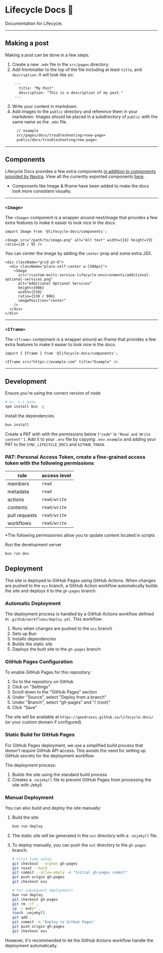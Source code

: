 # Lifecycle Docs 📕

Documentation for Lifecycle.

---

## Making a post

Making a post can be done in a few steps.

1. Create a new `.mdx` file in the `src/pages` directory.
2. Add frontmatter to the top of the file including at least `title`, and `description`.
   It will look like so:
   ```md
    ---
      title: "My Post"
      description: "This is a description of my post."
    ---
   ```
3. Write your content in markdown.
4. Add images to the `public` directory and reference them in your markdown.
   Images should be placed in a subdirectory of `public` with the same name as the `.mdx` file.
     ```txt
       // example
       src/pages/docs/troubleshooting/<new-page>
       public/docs/troubleshooting/new-page>
     ```

---

## Components

Lifecycle Docs provides a few extra components [in addition to components provided by Nextra](https://nextra.site/docs/guide/built-ins).
View all the currently exported components [here](https://github.com/GoodRxOSS/lifecycle-docs/blob/main/src/components/index.tsx).

- Components like Image & Iframe have been added to make the docs look more consistent visually.
---

### `<Image>`

The `<Image>` component is a wrapper around next/image that provides a few extra features to make it easier to look nice in the docs.

```mdx
import Image from '@lifecycle-docs/components';

<Image src="/path/to/image.png" alt="Alt text" width={16} height={9} ratio={16 / 9} />
```

You can center the image by adding the `center` prop and some extra JSX.

```mdx
<div className="grid pt-6">
  <div className="place-self-center w-[500px]">
    <Image
      src="/custom-multi-service-lifecycle-environments/additional-optional-services.png"
      alt="Additional Optional Services"
      height={906}
      width={538}
      ratio={538 / 906}
      imagePosition="center"
    />
  </div>
</div>
```

---

### `<Iframe>`

The `<Iframe>` component is a wrapper around an iframe that provides a few extra features to make it easier to look nice in the docs.

```mdx
import { Iframe } from '@lifecycle-docs/components';

<Iframe src="https://example.com" title="Example" />
```

---

## Development

Ensure you're using the correct version of node

```bash
# or, n i auto
npm install bun -g
```

Install the dependencies

```bash
bun install
```

Create a PAT with with the permissions below (`"code"` is `"Read and Write content"` ).
Add it to your `.env` file by copying `.env.example` and adding your PAT to the `SYNC_LIFECYCLE_DOCS` and `GITHUB_TOKEN`.

### PAT: Personal Access Token, create a fine-grained access token with the following permissions

| rule | access level |
| --- | --- |
| members | `read` |
| metadata | `read` |
| actions | `read/write` |
| contents | `read/write` |
| pull requests | `read/write` |
| workflows | `read/write` |

\*The following permissiones allow you to update content located in scripts


Run the development server

```bash
bun run dev
```

## Deployment

This site is deployed to GitHub Pages using GitHub Actions. When changes are pushed to the `oss` branch, a GitHub Action workflow automatically builds the site and deploys it to the `gh-pages` branch.

### Automatic Deployment

The deployment process is handled by a GitHub Actions workflow defined in `.github/workflows/deploy.yml`. This workflow:

1. Runs when changes are pushed to the `oss` branch
2. Sets up Bun
3. Installs dependencies
4. Builds the static site
5. Deploys the built site to the `gh-pages` branch

### GitHub Pages Configuration

To enable GitHub Pages for this repository:

1. Go to the repository on GitHub
2. Click on "Settings"
3. Scroll down to the "GitHub Pages" section
4. Under "Source", select "Deploy from a branch"
5. Under "Branch", select "gh-pages" and "/ (root)"
6. Click "Save"

The site will be available at `https://goodrxoss.github.io/lifecycle-docs/` (or your custom domain if configured).

### Static Build for GitHub Pages

For GitHub Pages deployment, we use a simplified build process that doesn't require GitHub API access. This avoids the need for setting up GitHub secrets for the deployment workflow.

The deployment process:
1. Builds the site using the standard build process
2. Creates a `.nojekyll` file to prevent GitHub Pages from processing the site with Jekyll

### Manual Deployment

You can also build and deploy the site manually:

1. Build the site:
   ```bash
   bun run deploy
   ```

2. The static site will be generated in the `out` directory with a `.nojekyll` file.

3. To deploy manually, you can push the `out` directory to the `gh-pages` branch:
   ```bash
   # First time setup
   git checkout --orphan gh-pages
   git reset --hard
   git commit --allow-empty -m "Initial gh-pages commit"
   git push origin gh-pages
   git checkout oss

   # For subsequent deployments
   bun run deploy
   git checkout gh-pages
   git rm -rf .
   cp -r out/* .
   touch .nojekyll
   git add .
   git commit -m "Deploy to GitHub Pages"
   git push origin gh-pages
   git checkout oss
   ```

However, it's recommended to let the GitHub Actions workflow handle the deployment automatically.

